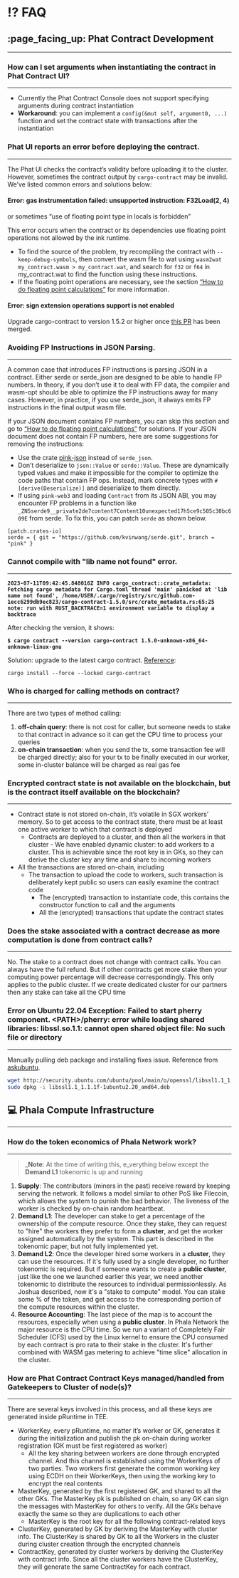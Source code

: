 # ⁉ FAQ

## :page\_facing\_up: Phat Contract Development <a href="#how-to-set-arguments-when-instantiating-the-contract-in-phat-contract-ui" id="how-to-set-arguments-when-instantiating-the-contract-in-phat-contract-ui"></a>

***

### How can I set arguments when instantiating the contract in Phat Contract UI? <a href="#how-to-set-arguments-when-instantiating-the-contract-in-phat-contract-ui" id="how-to-set-arguments-when-instantiating-the-contract-in-phat-contract-ui"></a>

***

* Currently the Phat Contract Console does not support specifying arguments during contract instantiation
* **Workaround**: you can implement a `config(&mut self, argument0, ...)` function and set the contract state with transactions after the instantiation

### Phat UI reports an error before deploying the contract. <a href="#phat-ui-reports-an-error-before-deploying-the-contract" id="phat-ui-reports-an-error-before-deploying-the-contract"></a>

***

The Phat UI checks the contract’s validity before uploading it to the cluster. However, sometimes the contract output by `cargo-contract` may be invalid. We’ve listed common errors and solutions below:

#### **Error: gas instrumentation failed: unsupported instruction: F32Load(2, 4)**

or sometimes “use of floating point type in locals is forbidden”

This error occurs when the contract or its dependencies use floating point operations not allowed by the ink runtime.

* To find the source of the problem, try recompiling the contract with `--keep-debug-symbols`, then convert the wasm file to wat using `wasm2wat my_contract.wasm > my_contract.wat`, and search for `f32` or `f64` in my\_contract.wat to find the function using these instructions.
* If the floating point operations are necessary, see the section [“How to do floating point calculations”](support/broken-reference/) for more information.

#### **Error: sign extension operations support is not enabled**

Upgrade cargo-contract to version 1.5.2 or higher once [this PR](https://github.com/paritytech/cargo-contract/pull/904) has been merged.

### Avoiding FP Instructions in JSON Parsing. <a href="#avoiding-fp-instructions-in-json-parsing" id="avoiding-fp-instructions-in-json-parsing"></a>

***

A common case that introduces FP instructions is parsing JSON in a contract. Either serde or serde\_json are designed to be able to handle FP numbers. In theory, if you don’t use it to deal with FP data, the compiler and wasm-opt should be able to optimize the FP instructions away for many cases. However, in practice, if you use serde\_json, it always emits FP instructions in the final output wasm file.

If your JSON document contains FP numbers, you can skip this section and go to [“How to do floating point calculations”](support/broken-reference/) for solutions. If your JSON document does not contain FP numbers, here are some suggestions for removing the instructions:

* Use the crate [pink-json](https://crates.io/crates/pink-json) instead of `serde_json`.
* Don’t deserialize to `json::Value` or `serde::Value`. These are dynamically typed values and make it impossible for the compiler to optimize the code paths that contain FP ops. Instead, mark concrete types with `#[derive(Deserialize)]` and deserialize to them directly.
* If using `pink-web3` and loading `Contract` from its JSON ABI, you may encounter FP problems in a function like `_ZN5serde9__private2de7content7Content10unexpected17h5ce9c505c30bc609E` from serde. To fix this, you can patch `serde` as shown below.

```
[patch.crates-io]
serde = { git = "https://github.com/kvinwang/serde.git", branch = "pink" }
```

### Cannot compile with "lib name not found" error.

***

<pre class="language-shell" data-overflow="wrap"><code class="lang-shell"><strong>2023-07-11T09:42:45.848016Z INFO cargo_contract::crate_metadata: Fetching cargo metadata for Cargo.toml thread 'main' panicked at 'lib name not found', /home/USER/.cargo/registry/src/github.com-1ecc6299db9ec823/cargo-contract-1.5.0/src/crate_metadata.rs:65:25 note: run with RUST_BACKTRACE=1 environment variable to display a backtrace
</strong></code></pre>

After checking the version, it shows:

<pre><code><strong>$ cargo contract --version cargo-contract 1.5.0-unknown-x86_64-unknown-linux-gnu
</strong></code></pre>

Solution: upgrade to the latest cargo contract. [Reference](https://github.com/paritytech/cargo-contract#installation):

```shell
cargo install --force --locked cargo-contract
```

### Who is charged for calling methods on contract?

***

There are two types of method calling:

1. **off-chain query**: there is not cost for caller, but someone needs to stake to that contract in advance so it can get the CPU time to process your queries
2. **on-chain transaction**: when you send the tx, some transaction fee will be charged directly; also for your tx to be finally executed in our worker, some in-cluster balance will be charged as real gas fee

### Encrypted contract state is not available on the blockchain, but is the contract itself available on the blockchain?

***

* Contract state is not stored on-chain, it’s volatile in SGX workers’ memory. So to get access to the contract state, there must be at least one active worker to which that contract is deployed
  * Contracts are deployed to a cluster, and then all the workers in that cluster - We have enabled dynamic cluster: to add workers to a cluster. This is achievable since the root key is in GKs, so they can derive the cluster key any time and share to incoming workers
* All the transactions are stored on-chain, including
  * The transaction to upload the code to workers, such transaction is deliberately kept public so users can easily examine the contract code
    * The (encrypted) transaction to instantiate code, this contains the constructor function to call and the arguments
    * All the (encrypted) transactions that update the contract states

### Does the stake associated with a contract decrease as more computation is done from contract calls?

***

No. The stake to a contract does not change with contract calls. You can always have the full refund. But if other contracts get more stake then your computing power percentage will decrease correspondingly. This only applies to the public cluster. If we create dedicated cluster for our partners then any stake can take all the CPU time

### Error on Ubuntu 22.04 Exception: Failed to start pherry component. \<PATH>/pherry: error while loading shared libraries: libssl.so.1.1: cannot open shared object file: No such file or directory

***

Manually pulling deb package and installing fixes issue. Reference from [askubuntu](https://askubuntu.com/questions/1403619/mongodb-install-fails-on-ubuntu-22-04-depends-on-libssl1-1-but-it-is-not-insta).&#x20;

```sh
wget http://security.ubuntu.com/ubuntu/pool/main/o/openssl/libssl1.1_1.1.1f-1ubuntu2.20_amd64.deb
sudo dpkg -i libssl1.1_1.1.1f-1ubuntu2.20_amd64.deb
```

## :computer: Phala Compute Infrastructure&#x20;

***

### How do the token economics of Phala Network work?

***

> _**Note**: At the time of writing this, e_verything below except the **Demand L1** tokenomic is up and running

1. **Supply**: The contributors (miners in the past) receive reward by keeping serving the network. It follows a model similar to other PoS like Filecoin, which allows the system to punish the bad behavior. The liveness of the worker is checked by on-chain random heartbeat.
2. **Demand L1**: The developer can stake to get a percentage of the ownership of the compute resource. Once they stake, they can request to "hire" the workers they prefer to form a **cluster**, and get the worker assigned automatically by the system. This part is described in the tokenomic paper, but not fully implemented yet.
3. **Demand L2**: Once the developer hired some workers in a **cluster**, they can use the resources. If it's fully used by a single developer, no further tokenomic is required. But if someone wants to create a **public cluster**, just like the one we launched earlier this year, we need another tokenomic to distribute the resources to individual permissionlessly. As Joshua described, now it's a "stake to compute" model. You can stake some % of the token, and get access to the corresponding portion of the compute resources within the cluster.
4. **Resource Accounting**: The last piece of the map is to account the resources, especially when using a **public cluster**. In Phala Network the major resource is the CPU time. So we run a variant of Completely Fair Scheduler (CFS) used by the Linux kernel to ensure the CPU consumed by each contract is pro rata to their stake in the cluster. It's further combined with WASM gas metering to achieve "time slice" allocation in the cluster.

### How are Phat Contract Contract Keys managed/handled from Gatekeepers to Cluster of node(s)?

***

There are several keys involved in this process, and all these keys are generated inside pRuntime in TEE.

* WorkerKey, every pRuntime, no matter it’s worker or GK, generates it during the initialization and publish the pk on-chain during worker registration (GK must be first registered as worker)
  * All the key sharing between workers are done through encrypted channel. And this channel is established using the WorkerKeys of two parties. Two workers first generate the common working key using ECDH on their WorkerKeys, then using the working key to encrypt the real contents
* MasterKey, generated by the first registered GK, and shared to all the other GKs. The MasterKey pk is published on chain, so any GK can sign the messages with MasterKey for others to verify. All the GKs behave exactly the same so they are duplications to each other
  * MasterKey is the root key for all the following contract-related keys
* ClusterKey, generated by GK by deriving the MasterKey with cluster info. The ClusterKey is shared by GK to all the Workers in the cluster during cluster creation through the encrypted channels
* ContractKey, generated by cluster workers by deriving the ClusterKey with contract info. Since all the cluster workers have the ClusterKey, they will generate the same ContractKey for each contract.
